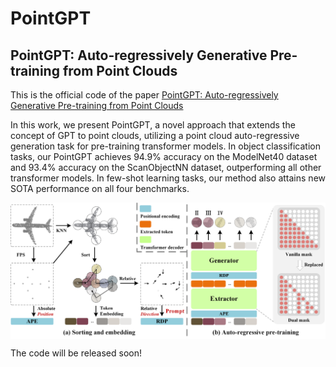 # PointGPT

## PointGPT: Auto-regressively Generative Pre-training from Point Clouds

This is the official code of the paper [PointGPT: Auto-regressively Generative Pre-training from Point Clouds](https://arxiv.org/abs/2305.11487)

In this work, we present PointGPT, a novel approach that extends the concept of GPT to point clouds, utilizing a point cloud auto-regressive generation task for pre-training transformer models. In object classification tasks, our PointGPT achieves 94.9% accuracy on the ModelNet40 dataset and 93.4% accuracy on the ScanObjectNN dataset, outperforming all other transformer models. In few-shot learning tasks, our method also attains new SOTA performance on all four benchmarks.

<div  align="center">    
 <img src="./figure/net.png" width = "666"  align=center />
</div>

The code will be released soon!
